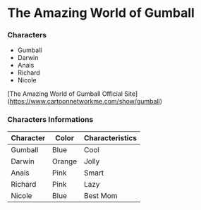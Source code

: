 # The Amazing World of Gumball

### Characters
- Gumball
-  Darwin
-  Anais
-  Richard
-  Nicole

[The Amazing World of Gumball Official Site] (https://www.cartoonnetworkme.com/show/gumball)



### Characters Informations
| Character    | Color | Characteristics  |
|--------------|-------------------------|-------------------|
| Gumball      | Blue                |Cool  |
| Darwin      | Orange                 | Jolly|
| Anais      | Pink                 |Smart|
| Richard      | Pink                |Lazy|
| Nicole      | Blue                | Best Mom|

